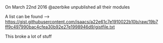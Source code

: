 On March 22nd 2016 @azerbike unpublished all their modules

A list can be found --> https://gist.githubusercontent.com/isaacs/a22e61c7e1910022b10b/raw/19b7ff9c497990bac4cfea30b92e27e1998946d9/gistfile.txt

This broke a lot of stuff